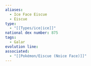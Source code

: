```yaml
---
aliases:
  - Ice Face Eiscue
  - Eiscue
type:
  - "[[Types/ice|ice]]"
national dex number: 875
tags:
  - Galar
evolution line: 
associated:
  - "[[Pokémon/Eiscue (Noice Face)]]"
---
```


